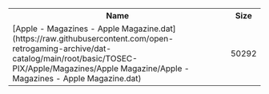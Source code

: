 <table>
<tr><th>Name</th><th>Size</th></tr>
<tr><td>
[Apple - Magazines - Apple Magazine.dat](https://raw.githubusercontent.com/open-retrogaming-archive/dat-catalog/main/root/basic/TOSEC-PIX/Apple/Magazines/Apple Magazine/Apple - Magazines - Apple Magazine.dat)
</td><td>50292</td></tr>
</table>
